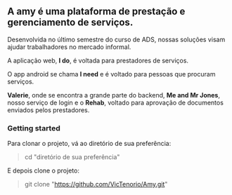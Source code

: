 ## A amy é uma plataforma de prestação e gerenciamento de serviços.
Desenvolvida no último semestre do curso de ADS, nossas soluções visam ajudar trabalhadores no mercado informal.

A aplicação web, **I do**, é voltada para prestadores de serviços.

O app android se chama **I need** e é voltado para pessoas que procuram serviços.

 **Valerie**, onde se encontra a grande parte do backend, **Me and Mr Jones**, nosso serviço de login e o  **Rehab**, voltado para aprovação de documentos enviados pelos prestadores.

### Getting started

Para clonar o projeto, vá ao diretório de sua preferência:

>cd "diretório de sua preferência"

E depois clone o projeto:

>git clone "https://github.com/VicTenorio/Amy.git"
